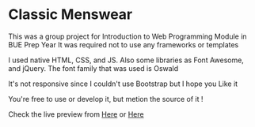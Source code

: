 # Classic Menswear

This was a group project for Introduction to Web Programming Module in BUE Prep Year
It was required not to use any frameworks or templates

I used native HTML, CSS, and JS. Also some libraries as Font Awesome, and jQuery.
The font family that was used is Oswald

It's not responsive since I couldn't use Bootstrap but I hope you Like it

You're free to use or develop it, but metion the source of it !

Check the live preview from <a href="https://davidmaximous.com/menswear/" target="_blank">Here</a> or <a href="https://david-maximous.github.io/menswear/" target="_blank">Here</a>
